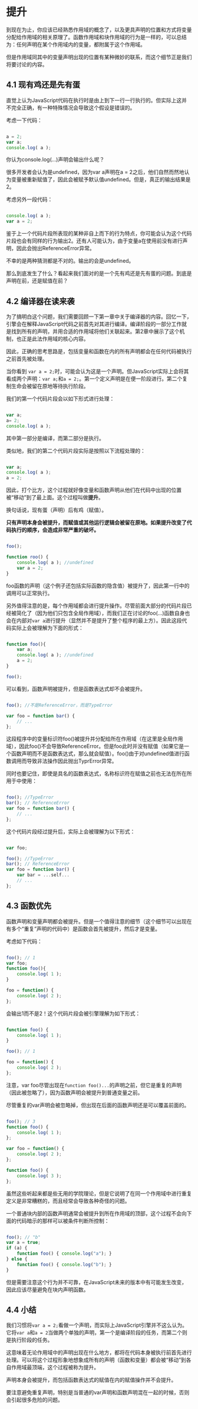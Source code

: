 提升
====

到现在为止，你应该已经熟悉作用域的概念了，以及更具声明的位置和方式将变量分配给作用域的相关原理了。函数作用域和块作用域的行为是一样的，可以总结为：任何声明在某个作用域内的变量，都附属于这个作用域。

但是作用域同其中的变量声明出现的位置有某种微妙的联系，而这个细节正是我们将要讨论的内容。

## 4.1 现有鸡还是先有蛋

直觉上认为JavaScript代码在执行时是由上到下一行一行执行的。但实际上这并不完全正确，有一种特殊情况会导致这个假设是错误的。

考虑一下代码：

```js

a = 2;
var a;
console.log( a );

```

你认为console.log(...)声明会输出什么呢？

很多开发者会认为是undefined，因为var a声明在a = 2之后，他们自然而然地认为变量被重新赋值了，因此会被赋予默认值undefined。但是，真正的输出结果是2。

考虑另外一段代码：

```js

console.log( a );
var a = 2;

```

鉴于上一个代码片段所表现的某种非自上而下的行为特点，你可能会认为这个代码片段也会有同样的行为输出2。还有人可能认为，由于变量a在使用前没有进行声明，因此会抛出ReferenceError异常。

不幸的是两种猜测都是不对的。输出的会是undefined。

那么到底发生了什么？看起来我们面对的是一个先有鸡还是先有蛋的问题。到底是声明在前，还是赋值在前？

## 4.2 编译器在读来袭

为了搞明白这个问题，我们需要回顾一下第一章中关于编译器的内容。回忆一下，引擎会在解释JavaScript代码之前首先对其进行编译。编译阶段的一部分工作就是找到所有的声明，并用合适的作用域将他们关联起来。第2章中展示了这个机制，也正是此法作用域的核心内容。

因此，正确的思考思路是，包括变量和函数在内的所有声明都会在任何代码被执行之前首先被处理。

当你看到 `var a = 2;`时，可能会认为这是一个声明。但JavaScript实际上会将其看成两个声明：`var a;`和`a = 2;`。第一个定义声明是在便一阶段进行。第二个复制生命会被留在原地等待执行阶段。

我们的第一个代码片段会以如下形式进行处理：

```js

var a;
a= 2;
console.log( a );

```

其中第一部分是编译，而第二部分是执行。

类似地，我们的第二个代码片段实际是按照以下流程处理的：

```js

var a;
console.log( a );
a = 2;

```

因此，打个比方，这个过程就好像变量和函数声明从他们在代码中出现的位置被“移动”到了最上面。这个过程叫做**提升**。

换句话说，现有蛋（声明）后有鸡（赋值）。

**只有声明本身会被提升，而赋值或其他运行逻辑会被留在原地。如果提升改变了代码执行的顺序，会造成非常严重的破坏。**

```js

foo();

function roo() {
	console.log( a ); //undefined
	var a = 2;
}

```

foo函数的声明（这个例子还包括实际函数的隐含值）被提升了，因此第一行中的调用可以正常执行。

另外值得注意的是，每个作用域都会进行提升操作。尽管前面大部分的代码片段已经被简化了（因为他们只包含全局作用域），而我们正在讨论的foo(...)函数自身也会在内部对`var a`进行提升（显然并不是提升了整个程序的最上方）。因此这段代码实际上会被理解为下面的形式：

```js

function foo(){
	var a;
	console.log( a ); //undefined
	a = 2;
}

foo();

```

可以看到，函数声明被提升，但是函数表达式却不会被提升。

```js

foo(); //不是ReferenceError，而是TypeError

var foo = function bar() {
	// ...
};

```

这段程序中的变量标识符foo()被提升并分配给所在作用域（在这里是全局作用域），因此foo()不会导致ReferenceError。但是foo此时并没有赋值（如果它是一个函数声明而不是函数表达式，那么就会赋值）。foo()由于对undefined值进行函数调用而导致非法操作因此抛出TyprError异常。

同时也要记住，即使是具名的函数表达式，名称标识符在赋值之前也无法在所在所用于中使用：

```js

foo(); //TypeError
bar(); // ReferenceError
var foo = function bar() {
	// ...
};

```

这个代码片段经过提升后，实际上会被理解为以下形式：

```js

var foo;

foo(); //TypeError
bar(); // ReferenceError
var foo = function bar() {
	var bar = ...self...
	// ...
};

```

## 4.3 函数优先

函数声明和变量声明都会被提升。但是一个值得注意的细节（这个细节可以出现在有多个“重复”声明的代码中）是函数会首先被提升，然后才是变量。

考虑如下代码：

```js

foo(); // 1
var foo;
function foo(){
	console.log( 1 );
}

foo = function() {
	console.log( 2 );
};

```

会输出1而不是2！这个代码片段会被引擎理解为如下形式：

```js

function foo() {
	console.log( 1 );
}

foo(); // 1

foo = function() {
	console.log( 2 );
};

```

注意，var foo尽管出现在`function foo()...`的声明之前，但它是重复的声明（因此被忽略了），因为函数声明会被提升到普通变量之前。

尽管重复的var声明会被忽略掉，但出现在后面的函数声明还是可以覆盖前面的。

```js

foo(); // 3
function foo() {
	console.log( 1 );
};

var foo = function() {
	console.log( 2 );
};

function foo() {
	console.log( 3 );
};

```

虽然这些听起来都是些无用的学院理论，但是它说明了在同一个作用域中进行重复定义是非常糟糕的，而且经常会导致各种奇怪的问题。

一个普通块内部的函数声明通常会被提升到所在作用域的顶部，这个过程不会向下面的代码暗示的那样可以被条件判断所控制：

```js

foo(); // "b"
var a = true;
if (a) {
	function foo() { console.log("a"); }
} else {
	function foo() { console.log("b"); }
}

```

但是需要注意这个行为并不可靠，在JavaScript未来的版本中有可能发生改变，因此应该尽量避免在块内声明函数。

## 4.4 小结

我们习惯将`var a = 2;`看做一个声明，而实际上JavaScript引擎并不这么认为。它将`var a`和`a = 2`当做两个单独的声明，第一个是编译阶段的任务，而第二个则是执行阶段的任务。

这意味着无论作用域中的声明出现在什么地方，都将在代码本身被执行前首先进行处理。可以将这个过程形象地想象成所有的声明（函数和变量）都会被“移动”到各自作用域最顶端，这个过程被称为提升。

声明本身会被提升，而包括函数表达式的赋值在内的赋值操作并不会提升。

要注意避免重复声明，特别是当普通的var声明和函数声明混在一起的时候，否则会引起很多危险的问题。
